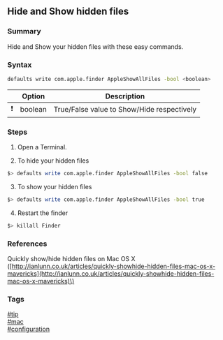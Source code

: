 ## Hide and Show hidden files 

### Summary
Hide and Show your hidden files with these easy commands.

### Syntax
```bash
defaults write com.apple.finder AppleShowAllFiles -bool <boolean>  
```

|               | Option  | Description                                |
| :-----------: | --------| ------------------------------------------ |
| :exclamation: | boolean | True/False value to Show/Hide respectively |

### Steps
1. Open a Terminal.

2. To hide your hidden files  
```bash
$> defaults write com.apple.finder AppleShowAllFiles -bool false 
```

3. To show your hidden files
```bash
$> defaults write com.apple.finder AppleShowAllFiles -bool true
```

4. Restart the finder
```bash
$> killall Finder
```

### References
Quickly show/hide hidden files on Mac OS X \([http://ianlunn.co.uk/articles/quickly-showhide-hidden-files-mac-os-x-mavericks](http://ianlunn.co.uk/articles/quickly-showhide-hidden-files-mac-os-x-mavericks)\)

### Tags
[#tip](../../tips.md)  
[#mac](../mac.md)  
[#configuration](configuration.md)